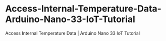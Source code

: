 # Access-Internal-Temperature-Data-Arduino-Nano-33-IoT-Tutorial
Access Internal Temperature Data | Arduino Nano 33 IoT Tutorial
